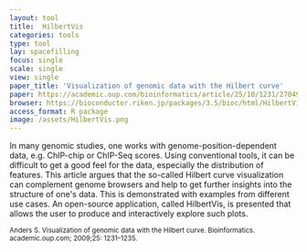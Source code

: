 ```yaml
---
layout: tool
title:  HilbertVis
categories: tools
type: tool
lay: spacefilling
focus: single
scale: single
view: single
paper_title: 'Visualization of genomic data with the Hilbert curve'
paper: https://academic.oup.com/bioinformatics/article/25/10/1231/270493
browser: https://bioconductor.riken.jp/packages/3.5/bioc/html/HilbertVis.html
access_format: R package
image: /assets/HilbertVis.png
---
```



In many genomic studies, one works with genome-position-dependent data, e.g. ChIP-chip or ChIP-Seq scores. Using conventional tools, it can be difficult to get a good feel for the data, especially the distribution of features. This article argues that the so-called Hilbert curve visualization can complement genome browsers and help to get further insights into the structure of one's data. This is demonstrated with examples from different use cases. An open-source application, called HilbertVis, is presented that allows the user to produce and interactively explore such plots.

<small>Anders S. Visualization of genomic data with the Hilbert curve. Bioinformatics. academic.oup.com; 2009;25: 1231–1235.</small>
